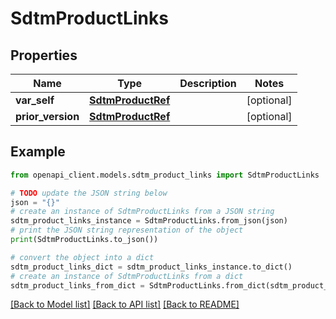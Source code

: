 # SdtmProductLinks


## Properties

Name | Type | Description | Notes
------------ | ------------- | ------------- | -------------
**var_self** | [**SdtmProductRef**](SdtmProductRef.md) |  | [optional] 
**prior_version** | [**SdtmProductRef**](SdtmProductRef.md) |  | [optional] 

## Example

```python
from openapi_client.models.sdtm_product_links import SdtmProductLinks

# TODO update the JSON string below
json = "{}"
# create an instance of SdtmProductLinks from a JSON string
sdtm_product_links_instance = SdtmProductLinks.from_json(json)
# print the JSON string representation of the object
print(SdtmProductLinks.to_json())

# convert the object into a dict
sdtm_product_links_dict = sdtm_product_links_instance.to_dict()
# create an instance of SdtmProductLinks from a dict
sdtm_product_links_from_dict = SdtmProductLinks.from_dict(sdtm_product_links_dict)
```
[[Back to Model list]](../README.md#documentation-for-models) [[Back to API list]](../README.md#documentation-for-api-endpoints) [[Back to README]](../README.md)



